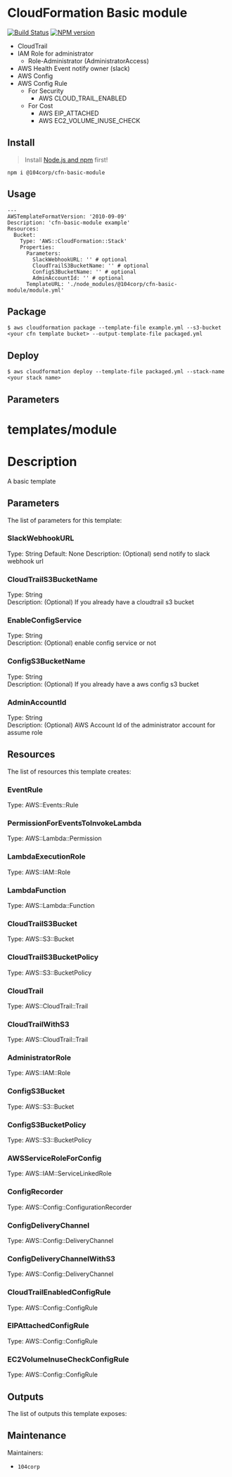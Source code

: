# CloudFormation Basic module

[![Build Status](https://travis-ci.com/104corp/cfn-basic-module.svg?branch=master)](https://travis-ci.com/104corp/104isgd-devops-cfn-basic.svg?token=XzF5xSuVcyG4W3apP4Dr&branch=master)
[![NPM version](https://img.shields.io/npm/v/@104corp/cfn-basic-module.svg)](https://www.npmjs.com/package/@104corp/cfn-basic-module)

* CloudTrail
* IAM Role for administrator 
    * Role-Administrator (AdministratorAccess)
* AWS Health Event notify owner (slack)
* AWS Config
* AWS Config Rule
    * For Security
        * AWS CLOUD_TRAIL_ENABLED
    * For Cost
        * AWS EIP_ATTACHED
        * AWS EC2_VOLUME_INUSE_CHECK


## Install

> Install [Node.js and npm](https://nodejs.org/) first!

```
npm i @104corp/cfn-basic-module
```

## Usage

```
---
AWSTemplateFormatVersion: '2010-09-09'
Description: 'cfn-basic-module example'
Resources:
  Bucket:
    Type: 'AWS::CloudFormation::Stack'
    Properties:
      Parameters:
        SlackWebhookURL: '' # optional
        CloudTrailS3BucketName: '' # optional
        ConfigS3BucketName: '' # optional
        AdminAccountId: '' # optional
      TemplateURL: './node_modules/@104corp/cfn-basic-module/module.yml'
```

## Package

```
$ aws cloudformation package --template-file example.yml --s3-bucket <your cfn template bucket> --output-template-file packaged.yml
```

## Deploy

```
$ aws cloudformation deploy --template-file packaged.yml --stack-name <your stack name>
```

## Parameters

# templates/module
# Description
A basic template

## Parameters
The list of parameters for this template:

### SlackWebhookURL 
Type: String 
Default: None 
Description: (Optional) send notify to slack webhook url 
### CloudTrailS3BucketName 
Type: String  
Description: (Optional) If you already have a cloudtrail s3 bucket 
### EnableConfigService 
Type: String  
Description: (Optional) enable config service or not 
### ConfigS3BucketName 
Type: String  
Description: (Optional) If you already have a aws config s3 bucket 
### AdminAccountId 
Type: String  
Description: (Optional) AWS Account Id of the administrator account for assume role 

## Resources
The list of resources this template creates:

### EventRule 
Type: AWS::Events::Rule  
### PermissionForEventsToInvokeLambda 
Type: AWS::Lambda::Permission  
### LambdaExecutionRole 
Type: AWS::IAM::Role  
### LambdaFunction 
Type: AWS::Lambda::Function  
### CloudTrailS3Bucket 
Type: AWS::S3::Bucket  
### CloudTrailS3BucketPolicy 
Type: AWS::S3::BucketPolicy  
### CloudTrail 
Type: AWS::CloudTrail::Trail  
### CloudTrailWithS3 
Type: AWS::CloudTrail::Trail  
### AdministratorRole 
Type: AWS::IAM::Role  
### ConfigS3Bucket 
Type: AWS::S3::Bucket  
### ConfigS3BucketPolicy 
Type: AWS::S3::BucketPolicy  
### AWSServiceRoleForConfig 
Type: AWS::IAM::ServiceLinkedRole  
### ConfigRecorder 
Type: AWS::Config::ConfigurationRecorder  
### ConfigDeliveryChannel 
Type: AWS::Config::DeliveryChannel  
### ConfigDeliveryChannelWithS3 
Type: AWS::Config::DeliveryChannel  
### CloudTrailEnabledConfigRule 
Type: AWS::Config::ConfigRule  
### EIPAttachedConfigRule 
Type: AWS::Config::ConfigRule  
### EC2VolumeInuseCheckConfigRule 
Type: AWS::Config::ConfigRule  

## Outputs
The list of outputs this template exposes:

## Maintenance

Maintainers:
  - `104corp`